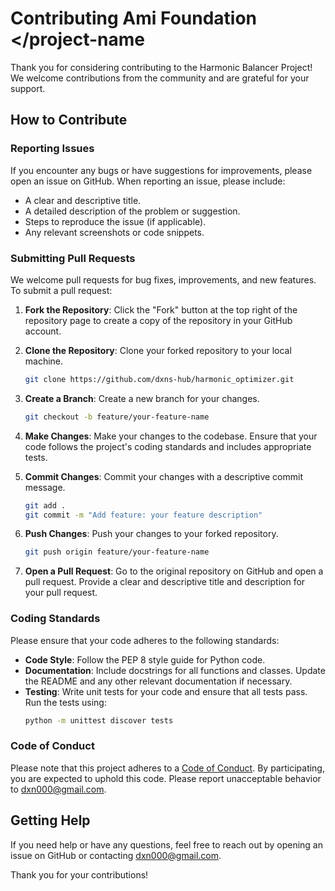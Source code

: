 # Contributing Ami Foundation <project-name> </project-name

Thank you for considering contributing to the Harmonic Balancer Project! We welcome contributions from the community and are grateful for your support.

## How to Contribute

### Reporting Issues

If you encounter any bugs or have suggestions for improvements, please open an issue on GitHub. When reporting an issue, please include:

- A clear and descriptive title.
- A detailed description of the problem or suggestion.
- Steps to reproduce the issue (if applicable).
- Any relevant screenshots or code snippets.

### Submitting Pull Requests

We welcome pull requests for bug fixes, improvements, and new features. To submit a pull request:

1. **Fork the Repository**: Click the "Fork" button at the top right of the repository page to create a copy of the repository in your GitHub account.

2. **Clone the Repository**: Clone your forked repository to your local machine.
    ```sh
    git clone https://github.com/dxns-hub/harmonic_optimizer.git
    ```

3. **Create a Branch**: Create a new branch for your changes.
    ```sh
    git checkout -b feature/your-feature-name
    ```

4. **Make Changes**: Make your changes to the codebase. Ensure that your code follows the project's coding standards and includes appropriate tests.

5. **Commit Changes**: Commit your changes with a descriptive commit message.
    ```sh
    git add .
    git commit -m "Add feature: your feature description"
    ```

6. **Push Changes**: Push your changes to your forked repository.
    ```sh
    git push origin feature/your-feature-name
    ```

7. **Open a Pull Request**: Go to the original repository on GitHub and open a pull request. Provide a clear and descriptive title and description for your pull request.

### Coding Standards

Please ensure that your code adheres to the following standards:

- **Code Style**: Follow the PEP 8 style guide for Python code.
- **Documentation**: Include docstrings for all functions and classes. Update the README and any other relevant documentation if necessary.
- **Testing**: Write unit tests for your code and ensure that all tests pass. Run the tests using:
    ```sh
    python -m unittest discover tests
    ```

### Code of Conduct

Please note that this project adheres to a [Code of Conduct](CODE_OF_CONDUCT.md). By participating, you are expected to uphold this code. Please report unacceptable behavior to [dxn000@gmail.com](mailto:dxn000@gmail.com).

## Getting Help

If you need help or have any questions, feel free to reach out by opening an issue on GitHub or contacting [dxn000@gmail.com](mailto:dxn000@gmail.com).

Thank you for your contributions!
